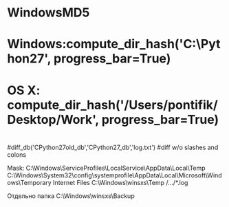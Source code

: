 # WindowsMD5
# Windows:compute_dir_hash('C:\Python27', progress_bar=True)
# OS X:   compute_dir_hash('/Users/pontifik/Desktop/Work', progress_bar=True)
#
#diff_db('CPython27old_db','CPython27_db','log.txt')
#diff w/o slashes and colons


Mask:
C:\Windows\ServiceProfiles\LocalService\AppData\Local\Temp
C:\Windows\System32\config\systemprofile\AppData\Local\Microsoft\Windows\Temporary Internet Files
C:\Windows\winsxs\Temp
/.../*.log

Отдельно папка C:\Windows\winsxs\Backup
